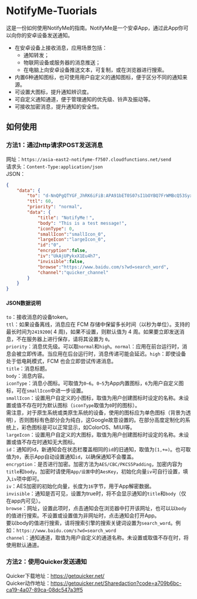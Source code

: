 # NotifyMe-Tuorials
这是一份如何使用NotifyMe的指南。NotifyMe是一个安卓App，通过此App你可以向你的安卓设备发送通知。  
* 在安卓设备上接收消息，应用场景包括：  
  * 通知转发；  
  * 物联网设备或服务器的消息推送；  
  * 在电脑上向安卓设备推送文本，可复制，或在浏览器进行搜索。  
* 内置6种通知图标，也可使用用户自定义的通知图标，便于区分不同的通知来源。  
* 可设置大图标，提升通知辨识度。  
* 可自定义通知通道，便于管理通知的优先级、铃声及振动等。  
* 可接收加密消息，提升通知的安全性。  
## 如何使用
### 方法1：通过http请求POST发送消息  
网址：```https://asia-east2-notifyme-f7507.cloudfunctions.net/send```  
请求头：```Content-Type:application/json```  
JSON：  
```JSON
{
    "data": {
        "to": "d-NnQPgQTYGF_JhRK6iFiB:APA91bET0S07sI1bOYBQ7FrWMBcQ53SyxnwO-ODXP19mDzku4ZijawFSQFT_LZ5cUqKPjDbd61-UBzzNiiiz_vkkYoK6jnu-zWU2qo1mDKYdy2wnjsZ99g_9j-vZ-5sm2QwNDWYAF_vh",
        "ttl": 60,
        "priority": "normal",
        "data": {
            "title": "NotifyMe！",
            "body": "This is a test message!",
            "iconType": 0,
            "smallIcon":"smallIcon_0",
            "largeIcon":"largeIcon_0",
            "id":"0",
            "encryption":false,
            "iv":"UkAjUPykxX1Eu4h7",
            "invisible":false,
            "browse":"https://www.baidu.com/s?wd=search_word",
            "channel":"quicker_channel"
        }
    }
}
```
#### JSON数据说明  
```to```：接收消息的设备token。  
```ttl```：如果设备离线，消息应在 FCM 存储中保留多长时间（以秒为单位）。支持的最长时间为```2419200```( 4 周)，如果不设置，则默认值为 4 周。如果要立即发送消息，不在服务器上进行保存，请将其设置为 ```0```。  
```priority```：消息优先级。可以取```normal```和```high```。```normal```：应用在前台运行时，消息会被立即传递。当应用在后台运行时，消息传递可能会延迟。```high```：即使设备处于低电耗模式，FCM 也会立即尝试传递消息。  
```title```：消息标题。  
```body```：消息内容。  
```iconType```：消息小图标。可取值为```0~6```。```0~5```为App内置图标，```6```为用户自定义图标，可在```smallIcon```中进一步设置。  
```smallIcon```：设置用户自定义的小图标，取值为用户创建图标时设定的名称。未设置或值不存在时为默认图标（```iconType```取值为```0```时的图标）。  
          需注意，对于原生系统或类原生系统的设备，使用的图标应为单色图标（背景为透明），否则图标有色部分会为纯白，这Google故意设置的。在部分高度定制化的系统上，彩色图标是可以正常显示，如ColorOS、MIUI等。  
```largeIcon```：设置用户自定义的大图标，取值为用户创建图标时设定的名称。未设置或值不存在时通知无大图标。  
```id```：通知的id，新通知会在状态栏覆盖相同的```id```的旧通知，取值为```[1,+∞)```。也可取值为```0```，表示App自动设置通知```id```，以确保通知不会覆盖。  
```encryption```：是否进行加密。加密方法为```AES/CBC/PKCS5Padding```，加密内容为```title```和```body```。加密时请使用```App/设置```中的```AesKey```，初始化向量```iv```可自行设置，填入```iv```项中即可。  
```iv```：AES加密的初始化向量，长度为```16```字节，用于App解密数据。  
```invisible```：通知是否可见，设置为true时，将不会显示通知的```title```和```body```（仅在app内可见）。  
```browse```：网址，设置此项时，点击通知会在浏览器中打开该网址，也可以以```body```的值进行搜索。不设置或设置值为非网址时，点击通知会打开App。  
要以body的值进行搜索，请将搜索引擎的搜索关键词设置为```search_word```。例如：```https://www.baidu.com/s?wd=search_word```  
```channel```：通知通道，取值为用户自定义的通道名称。未设置或取值不存在时，将使用默认通道。  
### 方法2：使用Quicker发送通知  
Quicker下载地址：https://getquicker.net/  
Quicker动作地址：https://getquicker.net/Sharedaction?code=a709b6bc-ca19-4a07-89ca-08dc547a3ff5  
